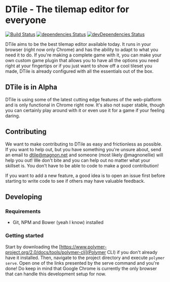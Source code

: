 # DTile - The tilemap editor for everyone
[![Build Status](https://travis-ci.org/MagnonGames/DTile.svg?branch=master)](https://travis-ci.org/MagnonGames/DTile)
[![dependencies Status](https://david-dm.org/MagnonGames/DTile/status.svg)](https://david-dm.org/MagnonGames/DTile)
[![devDependencies Status](https://david-dm.org/MagnonGames/DTile/dev-status.svg)](https://david-dm.org/MagnonGames/DTile?type=dev)

DTile aims to be the best tilemap editor available today. It runs in your browser
(right now only Chrome) and has the ability to adapt to what you need it to do.
If you're making a complete game with it, you can make your own custom game
plugin that allows you to have all the options you need right at your fingertips
or if you just want to show off a cool tileset you made, DTile is already
configured with all the essentials out of the box.

## DTile is in Alpha
DTile is using some of the latest cutting edge features of the web-platform
and is only functional in Chrome right now. It's also not super stable, though
you can certainly play around with it or even use it for a game if your feeling
daring.

## Contributing
We want to make contributing to DTile as easy and frictionless as possible. If
you want to help out, but you have something you're unsure about, send an email
to [dtile@magnon.net]() and someone (most likely @magnonellie) will help you
out! We don't bite and you can help out no matter what your skillset is. You
don't have to be able to code to make a good contribution!

If you want to add a new feature, a good idea is to open an issue first before
starting to write code to see if others may have valuable feedback.

## Developing

### Requirements
- Git, NPM and Bower (yeah I know) installed

### Getting started
Start by downloading the
[https://www.polymer-project.org/2.0/docs/tools/polymer-cli](Polymer CLI) if you
don't already have it installed. Then, navigate to the project directory and
execute `polymer serve`. Open one of the links presented by the serve command
and you're done! Do keep in mind that Google Chrome is currently the only
browser that can handle this development setup for now.
